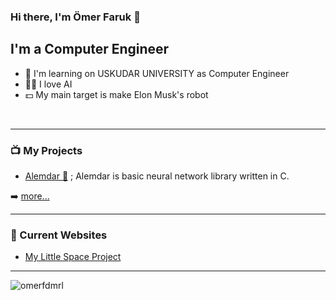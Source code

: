 ### Hi there, I'm Ömer Faruk  👋


## I'm a Computer Engineer

- 🏫 I'm learning on USKUDAR UNIVERSITY as Computer Engineer
- 👨‍💻 I love AI
- 💵 My main target is make Elon Musk's robot

<br />

---

### 📺 My Projects


- [Alemdar 🧠](https://github.com/omerfdmrl/alemdar) ; Alemdar is basic neural network library written in C.


➡️ [more...](https://github.com/omerfdmrl?tab=repositories)

---

### 📕 Current Websites

- [My Little Space Project](https://www.spacex.com/)


---

<p>
<!--    <img align="left" src="https://github-readme-stats.vercel.app/api/top-langs?username=omerfdmrl&show_icons=true&locale=en&layout=compact" alt="omerfdmrl" /> -->
   <img align="center" src="https://github-readme-stats.vercel.app/api?username=omerfdmrl&show_icons=true&locale=en" alt="omerfdmrl" />
<!--    <img align="right" src="https://github-readme-streak-stats.herokuapp.com/?user=omerfdmrl&" alt="omerfdmrl" /> -->
</p>


[instagram]: https://instagram.com/omerfdmrl
[linkedin]: https://www.linkedin.com/in/omerfdmrl/

